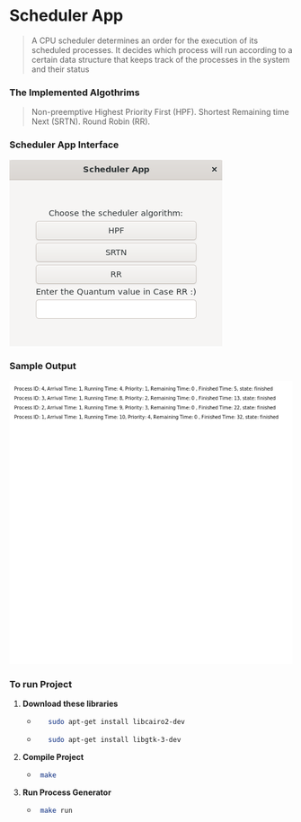 # **Scheduler App**
> A CPU scheduler determines an order for the execution of its scheduled processes. It decides which process will run according to a certain data structure that keeps track of the processes in the system and their status
### The Implemented Algothrims
> Non-preemptive Highest Priority First (HPF).
>  Shortest Remaining time Next (SRTN).
>   Round Robin (RR).
### Scheduler App Interface
![Image Alt text](images/SchedulerApp.png)

### Sample Output
![Image Alt text](images/output.png)

### To run Project
1. **Download these libraries**

   - ```bash
        sudo apt-get install libcairo2-dev  
     ```
   - ```bash
        sudo apt-get install libgtk-3-dev 
2. **Compile Project** 
    - ```bash
       make 
2. **Run Process Generator**
    - ```bash
       make run
   

